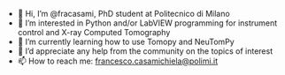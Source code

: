 - 👋 Hi, I’m @fracasami, PhD student at Politecnico di Milano
- 👀 I’m interested in Python and/or LabVIEW programming for instrument control and X-ray Computed Tomography
- 🌱 I’m currently learning how to use Tomopy and NeuTomPy
- 💞️ I’d appreciate any help from the community on the topics of interest
- 📫 How to reach me: francesco.casamichiela@polimi.it

<!---
fracasami/fracasami is a ✨ special ✨ repository because its `README.md` (this file) appears on your GitHub profile.
You can click the Preview link to take a look at your changes.
--->

